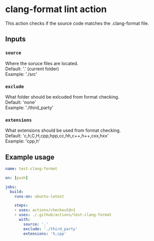 # clang-format lint action

This action checks if the source code matches the .clang-format file.

## Inputs

### `source`

Where the soruce files are located.\
Default: '.' (current folder)\
Example: './src'

### `exclude`

What folder should be exlcuded from format checking.\
Default: 'none'\
Example: './third_party'

### `extensions`

What extensions should be used from format checking.\
Default: 'c,h,C,H,cpp,hpp,cc,hh,c++,h++,cxx,hxx'\
Example: 'cpp,h'

## Example usage

```yml
name: test-clang-format

on: [push]

jobs:
  build:
    runs-on: ubuntu-latest

    steps:
    - uses: actions/checkout@v1
    - uses: ./.github/actions/test-clang-format
      with:
        source: '.'
        exclude: './third_party'
        extensions: 'h,cpp'
```
